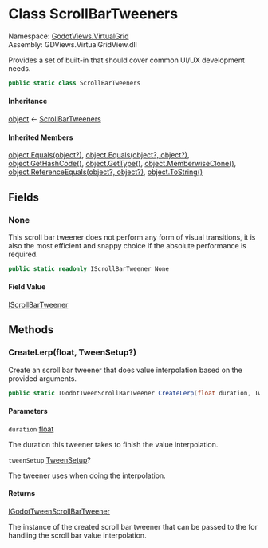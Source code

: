 # <a id="GodotViews_VirtualGrid_ScrollBarTweeners"></a> Class ScrollBarTweeners

Namespace: [GodotViews.VirtualGrid](GodotViews.VirtualGrid.md)  
Assembly: GDViews.VirtualGridView.dll  

Provides a set of built-in <xref href="GodotViews.VirtualGrid.IScrollBarTweener" data-throw-if-not-resolved="false"></xref> that should cover common UI/UX development needs.

```csharp
public static class ScrollBarTweeners
```

#### Inheritance

[object](https://learn.microsoft.com/dotnet/api/system.object) ← 
[ScrollBarTweeners](GodotViews.VirtualGrid.ScrollBarTweeners.md)

#### Inherited Members

[object.Equals\(object?\)](https://learn.microsoft.com/dotnet/api/system.object.equals\#system\-object\-equals\(system\-object\)), 
[object.Equals\(object?, object?\)](https://learn.microsoft.com/dotnet/api/system.object.equals\#system\-object\-equals\(system\-object\-system\-object\)), 
[object.GetHashCode\(\)](https://learn.microsoft.com/dotnet/api/system.object.gethashcode), 
[object.GetType\(\)](https://learn.microsoft.com/dotnet/api/system.object.gettype), 
[object.MemberwiseClone\(\)](https://learn.microsoft.com/dotnet/api/system.object.memberwiseclone), 
[object.ReferenceEquals\(object?, object?\)](https://learn.microsoft.com/dotnet/api/system.object.referenceequals), 
[object.ToString\(\)](https://learn.microsoft.com/dotnet/api/system.object.tostring)

## Fields

### <a id="GodotViews_VirtualGrid_ScrollBarTweeners_None"></a> None

This scroll bar tweener does not perform any form of visual transitions,
it is also the most efficient and snappy choice if the absolute performance is required.

```csharp
public static readonly IScrollBarTweener None
```

#### Field Value

 [IScrollBarTweener](GodotViews.VirtualGrid.IScrollBarTweener.md)

## Methods

### <a id="GodotViews_VirtualGrid_ScrollBarTweeners_CreateLerp_System_Single_System_Nullable_GodotViews_VirtualGrid_TweenSetup__"></a> CreateLerp\(float, TweenSetup?\)

Create an scroll bar tweener that does value interpolation based on the provided arguments.

```csharp
public static IGodotTweenScrollBarTweener CreateLerp(float duration, TweenSetup? tweenSetup = null)
```

#### Parameters

`duration` [float](https://learn.microsoft.com/dotnet/api/system.single)

The duration this tweener takes to finish the value interpolation.

`tweenSetup` [TweenSetup](GodotViews.VirtualGrid.TweenSetup.md)?

The <xref href="GodotViews.VirtualGrid.TweenSetup" data-throw-if-not-resolved="false"></xref> tweener uses when doing the interpolation.

#### Returns

 [IGodotTweenScrollBarTweener](GodotViews.VirtualGrid.IGodotTweenScrollBarTweener.md)

The instance of the created scroll bar tweener that
    can be passed to the <xref href="GodotViews.VirtualGrid.IVirtualGridView%601" data-throw-if-not-resolved="false"></xref>
    for handling the scroll bar value interpolation.

